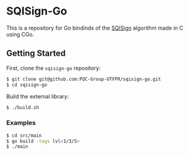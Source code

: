 # SQISign-Go

This is a repository for Go bindinds of the [SQISign](https://github.com/SQISign/the-sqisign) algorithm made in C using CGo.

## Getting Started

First, clone the `sqisign-go` repository:

```bash
$ git clone git@github.com:PQC-Group-UTFPR/sqisign-go.git
$ cd sqisign-go
```

Build the external library:

```bash
$ ./build.sh
```

### Examples

```bash
$ cd src/main
$ go build -tags lvl<1/3/5>
$ ./main
```
